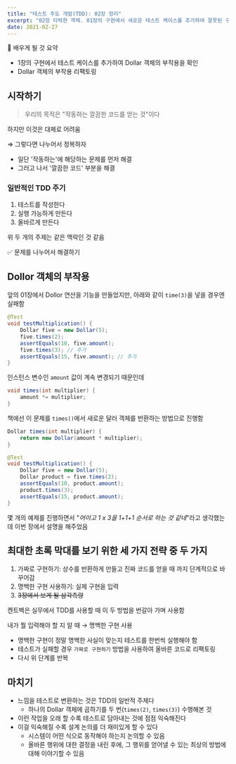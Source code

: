 ```yaml
---
title: "테스트 주도 개발(TDD): 02장 정리"
excerpt: "02장 타락한 객체. 01장의 구현에서 새로운 테스트 케이스를 추가하여 잘못된 구현을 올바르게 리팩토링 및 문제를 나누어 해결하기"
date: 2021-02-27
---
```


📢 배우게 될 것 요약  
- 1장의 구현에서 테스트 케이스를 추가하여 Dollar 객체의 부작용을 확인
- Dollar 객체의 부작용 리팩토링

## 시작하기

> 우리의 목적은 "작동하는 깔끔한 코드를 얻는 것"이다

하지만 이것은 대체로 어려움

⇒ 그렇다면 나누어서 정복하자

- 일단 '작동하는'에 해당하는 문제를 먼저 해결
- 그러고 나서 '깔끔한 코드' 부분을 해결

### 일반적인 TDD 주기

1. 테스트를 작성한다
2. 실행 가능하게 만든다
3. 올바르게 만든다

위 두 개의 주제는 같은 맥락인 것 같음

✅ 문제를 나누어서 해결하기

## Dollor 객체의 부작용

앞의 01장에서 Dollor 연산을 기능을 만들었지만, 아래와 같이 `time(3)`을 넣을 경우엔 실패함

```java
@Test
void testMultiplication() {
    Dollar five = new Dollar(5);
    five.times(2);
    assertEquals(10, five.amount);
    five.times(3); // 추가
    assertEquals(15, five.amount); // 추가
}
```

인스턴스 변수인 `amount` 값이 계속 변경되기 때문인데

```java
void times(int multiplier) {
    amount *= multiplier;
}
```

책에선 이 문제를 `times()`에서 새로운 달러 객체를 반환하는 방법으로 진행함

```java
Dollar times(int multiplier) {
    return new Dollar(amount * multiplier);
}
```

```java
@Test
void testMultiplication() {
    Dollar five = new Dollar(5);
    Dollar product = five.times(2);
    assertEquals(10, product.amount);
    product.times(3);
    assertEquals(15, product.amount);
}	
```

몇 개의 예제를 진행하면서 "*어이고 1 x 3을 1+1+1 순서로 하는 것 같네*"라고 생각했는데 이번 장에서 설명을 해주었음

## 최대한 초록 막대를 보기 위한 세 가지 전략 중 두 가지

1. 가짜로 구현하기: 상수를 반환하게 만들고 진짜 코드를 얻을 때 까지 단계적으로 바꾸어감
2. 명백한 구현 사용하기: 실제 구현을 입력
3. ~~3장에서 보게 될 삼각측량~~

켄트벡은 실무에서 TDD를 사용할 때 이 두 방법을 번갈아 가며 사용함

내가 뭘 입력해야 할 지 알 때 → 명백한 구현 사용

- 명백한 구현이 정말 명백한 사실이 맞는지 테스트를 한번씩 실행해야 함
- 테스트가 실패할 경우 `가짜로 구현하기` 방법을 사용하여 올바른 코드로 리팩토링
- 다시 위 단계를 반복

## 마치기

- 느낌을 테스트로 변환하는 것은 TDD의 일반적 주제다
    - 하나의 Dollar 객체에 곱하기를 두 번(`times(2)`, `times(3)`) 수행해본 것
- 이런 작업을 오래 할 수록 테스트로 담아내는 것에 점점 익숙해진다
- 이걸 익숙해질 수록 설계 논의를 더 재미있게 할 수 있다
    - 시스템이 어떤 식으로 동작해야 하는지 논의할 수 있음
    - 올바른 행위에 대한 결정을 내린 후에, 그 행위를 얻어낼 수 있는 최상의 방법에 대해 이야기할 수 있음
